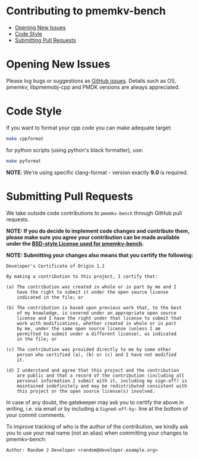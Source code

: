 # Contributing to pmemkv-bench

- [Opening New Issues](#opening-new-issues)
- [Code Style](#code-style)
- [Submitting Pull Requests](#submitting-pull-requests)

# Opening New Issues

Please log bugs or suggestions as [GitHub issues](https://github.com/pmem/pmemkv-bench/issues).
Details such as OS, pmemkv, libpmemobj-cpp and PMDK versions are always appreciated.

# Code Style

If you want to format your cpp code you can make adequate target:

```sh
make cppformat
```

for python scripts (using python's black formatter), use:

```sh
make pyformat
```

**NOTE**: We're using specific clang-format - version exactly **9.0** is required.

# Submitting Pull Requests

We take outside code contributions to `pmemkv-bench` through GitHub pull requests.

**NOTE: If you do decide to implement code changes and contribute them,
please make sure you agree your contribution can be made available under the
[BSD-style License used for pmemkv-bench](LICENSE).**

**NOTE: Submitting your changes also means that you certify the following:**

```
Developer's Certificate of Origin 1.1

By making a contribution to this project, I certify that:

(a) The contribution was created in whole or in part by me and I
    have the right to submit it under the open source license
    indicated in the file; or

(b) The contribution is based upon previous work that, to the best
    of my knowledge, is covered under an appropriate open source
    license and I have the right under that license to submit that
    work with modifications, whether created in whole or in part
    by me, under the same open source license (unless I am
    permitted to submit under a different license), as indicated
    in the file; or

(c) The contribution was provided directly to me by some other
    person who certified (a), (b) or (c) and I have not modified
    it.

(d) I understand and agree that this project and the contribution
    are public and that a record of the contribution (including all
    personal information I submit with it, including my sign-off) is
    maintained indefinitely and may be redistributed consistent with
    this project or the open source license(s) involved.
```

In case of any doubt, the gatekeeper may ask you to certify the above in writing,
i.e. via email or by including a `Signed-off-by:` line at the bottom
of your commit comments.

To improve tracking of who is the author of the contribution, we kindly ask you
to use your real name (not an alias) when committing your changes to pmemkv-bench:
```
Author: Random J Developer <random@developer.example.org>
```
